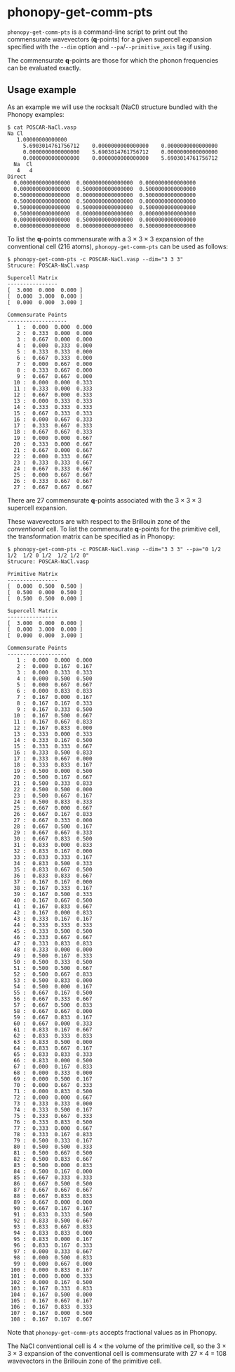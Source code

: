 # phonopy-get-comm-pts

`phonopy-get-comm-pts` is a command-line script to print out the commensurate wavevectors (**q**-points) for a given supercell expansion specified with the `--dim` option and `--pa`/`--primitive_axis` tag if using.

The commensurate **q**-points are those for which the phonon frequencies can be evaluated exactly.


## Usage example

As an example we will use the rocksalt (NaCl) structure bundled with the Phonopy examples:

```
$ cat POSCAR-NaCl.vasp
Na Cl
   1.00000000000000
     5.6903014761756712    0.0000000000000000    0.0000000000000000
     0.0000000000000000    5.6903014761756712    0.0000000000000000
     0.0000000000000000    0.0000000000000000    5.6903014761756712
  Na  Cl
   4   4
Direct
  0.0000000000000000  0.0000000000000000  0.0000000000000000
  0.0000000000000000  0.5000000000000000  0.5000000000000000
  0.5000000000000000  0.0000000000000000  0.5000000000000000
  0.5000000000000000  0.5000000000000000  0.0000000000000000
  0.5000000000000000  0.5000000000000000  0.5000000000000000
  0.5000000000000000  0.0000000000000000  0.0000000000000000
  0.0000000000000000  0.5000000000000000  0.0000000000000000
  0.0000000000000000  0.0000000000000000  0.5000000000000000
```

To list the **q**-points commensurate with a 3 &times; 3 &times; 3 expansion of the conventional cell (216 atoms), `phonopy-get-comm-pts` can be used as follows:

```
$ phonopy-get-comm-pts -c POSCAR-NaCl.vasp --dim="3 3 3"
Strucure: POSCAR-NaCl.vasp

Supercell Matrix
----------------
[  3.000  0.000  0.000 ]
[  0.000  3.000  0.000 ]
[  0.000  0.000  3.000 ]

Commensurate Points
-------------------
   1 :  0.000  0.000  0.000
   2 :  0.333  0.000  0.000
   3 :  0.667  0.000  0.000
   4 :  0.000  0.333  0.000
   5 :  0.333  0.333  0.000
   6 :  0.667  0.333  0.000
   7 :  0.000  0.667  0.000
   8 :  0.333  0.667  0.000
   9 :  0.667  0.667  0.000
  10 :  0.000  0.000  0.333
  11 :  0.333  0.000  0.333
  12 :  0.667  0.000  0.333
  13 :  0.000  0.333  0.333
  14 :  0.333  0.333  0.333
  15 :  0.667  0.333  0.333
  16 :  0.000  0.667  0.333
  17 :  0.333  0.667  0.333
  18 :  0.667  0.667  0.333
  19 :  0.000  0.000  0.667
  20 :  0.333  0.000  0.667
  21 :  0.667  0.000  0.667
  22 :  0.000  0.333  0.667
  23 :  0.333  0.333  0.667
  24 :  0.667  0.333  0.667
  25 :  0.000  0.667  0.667
  26 :  0.333  0.667  0.667
  27 :  0.667  0.667  0.667
```

There are 27 commensurate **q**-points associated with the 3 &times; 3 &times; 3 supercell expansion.

These wavevectors are with respect to the Brillouin zone of the *conventional* cell.
To list the commensurate **q**-points for the primitive cell, the transformation matrix can be specified as in Phonopy:

```
$ phonopy-get-comm-pts -c POSCAR-NaCl.vasp --dim="3 3 3" --pa="0 1/2 1/2  1/2 0 1/2  1/2 1/2 0"
Strucure: POSCAR-NaCl.vasp

Primitive Matrix
----------------
[  0.000  0.500  0.500 ]
[  0.500  0.000  0.500 ]
[  0.500  0.500  0.000 ]

Supercell Matrix
----------------
[  3.000  0.000  0.000 ]
[  0.000  3.000  0.000 ]
[  0.000  0.000  3.000 ]

Commensurate Points
-------------------
   1 :  0.000  0.000  0.000
   2 :  0.000  0.167  0.167
   3 :  0.000  0.333  0.333
   4 :  0.000  0.500  0.500
   5 :  0.000  0.667  0.667
   6 :  0.000  0.833  0.833
   7 :  0.167  0.000  0.167
   8 :  0.167  0.167  0.333
   9 :  0.167  0.333  0.500
  10 :  0.167  0.500  0.667
  11 :  0.167  0.667  0.833
  12 :  0.167  0.833  0.000
  13 :  0.333  0.000  0.333
  14 :  0.333  0.167  0.500
  15 :  0.333  0.333  0.667
  16 :  0.333  0.500  0.833
  17 :  0.333  0.667  0.000
  18 :  0.333  0.833  0.167
  19 :  0.500  0.000  0.500
  20 :  0.500  0.167  0.667
  21 :  0.500  0.333  0.833
  22 :  0.500  0.500  0.000
  23 :  0.500  0.667  0.167
  24 :  0.500  0.833  0.333
  25 :  0.667  0.000  0.667
  26 :  0.667  0.167  0.833
  27 :  0.667  0.333  0.000
  28 :  0.667  0.500  0.167
  29 :  0.667  0.667  0.333
  30 :  0.667  0.833  0.500
  31 :  0.833  0.000  0.833
  32 :  0.833  0.167  0.000
  33 :  0.833  0.333  0.167
  34 :  0.833  0.500  0.333
  35 :  0.833  0.667  0.500
  36 :  0.833  0.833  0.667
  37 :  0.167  0.167  0.000
  38 :  0.167  0.333  0.167
  39 :  0.167  0.500  0.333
  40 :  0.167  0.667  0.500
  41 :  0.167  0.833  0.667
  42 :  0.167  0.000  0.833
  43 :  0.333  0.167  0.167
  44 :  0.333  0.333  0.333
  45 :  0.333  0.500  0.500
  46 :  0.333  0.667  0.667
  47 :  0.333  0.833  0.833
  48 :  0.333  0.000  0.000
  49 :  0.500  0.167  0.333
  50 :  0.500  0.333  0.500
  51 :  0.500  0.500  0.667
  52 :  0.500  0.667  0.833
  53 :  0.500  0.833  0.000
  54 :  0.500  0.000  0.167
  55 :  0.667  0.167  0.500
  56 :  0.667  0.333  0.667
  57 :  0.667  0.500  0.833
  58 :  0.667  0.667  0.000
  59 :  0.667  0.833  0.167
  60 :  0.667  0.000  0.333
  61 :  0.833  0.167  0.667
  62 :  0.833  0.333  0.833
  63 :  0.833  0.500  0.000
  64 :  0.833  0.667  0.167
  65 :  0.833  0.833  0.333
  66 :  0.833  0.000  0.500
  67 :  0.000  0.167  0.833
  68 :  0.000  0.333  0.000
  69 :  0.000  0.500  0.167
  70 :  0.000  0.667  0.333
  71 :  0.000  0.833  0.500
  72 :  0.000  0.000  0.667
  73 :  0.333  0.333  0.000
  74 :  0.333  0.500  0.167
  75 :  0.333  0.667  0.333
  76 :  0.333  0.833  0.500
  77 :  0.333  0.000  0.667
  78 :  0.333  0.167  0.833
  79 :  0.500  0.333  0.167
  80 :  0.500  0.500  0.333
  81 :  0.500  0.667  0.500
  82 :  0.500  0.833  0.667
  83 :  0.500  0.000  0.833
  84 :  0.500  0.167  0.000
  85 :  0.667  0.333  0.333
  86 :  0.667  0.500  0.500
  87 :  0.667  0.667  0.667
  88 :  0.667  0.833  0.833
  89 :  0.667  0.000  0.000
  90 :  0.667  0.167  0.167
  91 :  0.833  0.333  0.500
  92 :  0.833  0.500  0.667
  93 :  0.833  0.667  0.833
  94 :  0.833  0.833  0.000
  95 :  0.833  0.000  0.167
  96 :  0.833  0.167  0.333
  97 :  0.000  0.333  0.667
  98 :  0.000  0.500  0.833
  99 :  0.000  0.667  0.000
 100 :  0.000  0.833  0.167
 101 :  0.000  0.000  0.333
 102 :  0.000  0.167  0.500
 103 :  0.167  0.333  0.833
 104 :  0.167  0.500  0.000
 105 :  0.167  0.667  0.167
 106 :  0.167  0.833  0.333
 107 :  0.167  0.000  0.500
 108 :  0.167  0.167  0.667
```

Note that `phonopy-get-comm-pts` accepts fractional values as in Phonopy.

The NaCl conventional cell is 4 &times; the volume of the primitive cell, so the 3 &times; 3 &times; 3 expansion of the conventional cell is commensurate with 27 &times; 4 = 108 wavevectors in the Brillouin zone of the primitive cell.
